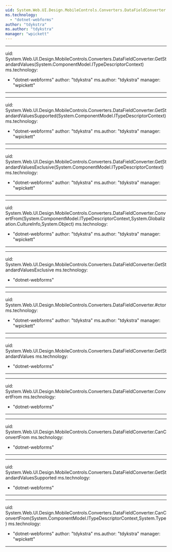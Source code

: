 ```yaml
---
uid: System.Web.UI.Design.MobileControls.Converters.DataFieldConverter
ms.technology: 
  - "dotnet-webforms"
author: "tdykstra"
ms.author: "tdykstra"
manager: "wpickett"
---
```


---
uid: System.Web.UI.Design.MobileControls.Converters.DataFieldConverter.GetStandardValues(System.ComponentModel.ITypeDescriptorContext)
ms.technology: 
  - "dotnet-webforms"
author: "tdykstra"
ms.author: "tdykstra"
manager: "wpickett"
---

---
uid: System.Web.UI.Design.MobileControls.Converters.DataFieldConverter.GetStandardValuesSupported(System.ComponentModel.ITypeDescriptorContext)
ms.technology: 
  - "dotnet-webforms"
author: "tdykstra"
ms.author: "tdykstra"
manager: "wpickett"
---

---
uid: System.Web.UI.Design.MobileControls.Converters.DataFieldConverter.GetStandardValuesExclusive(System.ComponentModel.ITypeDescriptorContext)
ms.technology: 
  - "dotnet-webforms"
author: "tdykstra"
ms.author: "tdykstra"
manager: "wpickett"
---

---
uid: System.Web.UI.Design.MobileControls.Converters.DataFieldConverter.ConvertFrom(System.ComponentModel.ITypeDescriptorContext,System.Globalization.CultureInfo,System.Object)
ms.technology: 
  - "dotnet-webforms"
author: "tdykstra"
ms.author: "tdykstra"
manager: "wpickett"
---

---
uid: System.Web.UI.Design.MobileControls.Converters.DataFieldConverter.GetStandardValuesExclusive
ms.technology: 
  - "dotnet-webforms"
---

---
uid: System.Web.UI.Design.MobileControls.Converters.DataFieldConverter.#ctor
ms.technology: 
  - "dotnet-webforms"
author: "tdykstra"
ms.author: "tdykstra"
manager: "wpickett"
---

---
uid: System.Web.UI.Design.MobileControls.Converters.DataFieldConverter.GetStandardValues
ms.technology: 
  - "dotnet-webforms"
---

---
uid: System.Web.UI.Design.MobileControls.Converters.DataFieldConverter.ConvertFrom
ms.technology: 
  - "dotnet-webforms"
---

---
uid: System.Web.UI.Design.MobileControls.Converters.DataFieldConverter.CanConvertFrom
ms.technology: 
  - "dotnet-webforms"
---

---
uid: System.Web.UI.Design.MobileControls.Converters.DataFieldConverter.GetStandardValuesSupported
ms.technology: 
  - "dotnet-webforms"
---

---
uid: System.Web.UI.Design.MobileControls.Converters.DataFieldConverter.CanConvertFrom(System.ComponentModel.ITypeDescriptorContext,System.Type)
ms.technology: 
  - "dotnet-webforms"
author: "tdykstra"
ms.author: "tdykstra"
manager: "wpickett"
---
